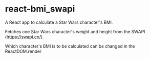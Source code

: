 # react-bmi_swapi
A React app to calculate a Star Wars character's BMI.

Fetches one Star Wars character's weight and height from the SWAPI (https://swapi.co/).

Which character's BMI is to be calculated can be changed in the ReactDOM.render
